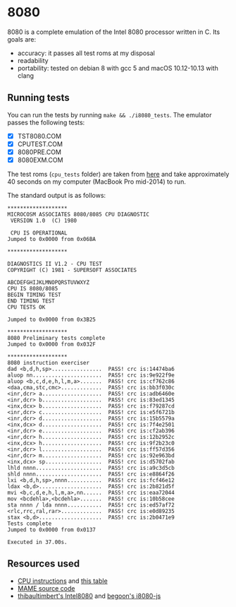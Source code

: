 # 8080

8080 is a complete emulation of the Intel 8080 processor written in C. Its goals are:

- accuracy: it passes all test roms at my disposal
- readability
- portability: tested on debian 8 with gcc 5 and macOS 10.12-10.13 with clang

## Running tests

You can run the tests by running `make && ./i8080_tests`. The emulator passes the following tests:

- [x] TST8080.COM
- [x] CPUTEST.COM
- [x] 8080PRE.COM
- [x] 8080EXM.COM

The test roms (`cpu_tests` folder) are taken from [here](http://altairclone.com/downloads/cpu_tests/) and take approximately 40 seconds on my computer (MacBook Pro mid-2014) to run.

The standard output is as follows:

```
*******************
MICROCOSM ASSOCIATES 8080/8085 CPU DIAGNOSTIC
 VERSION 1.0  (C) 1980

 CPU IS OPERATIONAL
Jumped to 0x0000 from 0x06BA

*******************

DIAGNOSTICS II V1.2 - CPU TEST
COPYRIGHT (C) 1981 - SUPERSOFT ASSOCIATES

ABCDEFGHIJKLMNOPQRSTUVWXYZ
CPU IS 8080/8085
BEGIN TIMING TEST
END TIMING TEST
CPU TESTS OK

Jumped to 0x0000 from 0x3B25

*******************
8080 Preliminary tests complete
Jumped to 0x0000 from 0x032F

*******************
8080 instruction exerciser
dad <b,d,h,sp>................  PASS! crc is:14474ba6
aluop nn......................  PASS! crc is:9e922f9e
aluop <b,c,d,e,h,l,m,a>.......  PASS! crc is:cf762c86
<daa,cma,stc,cmc>.............  PASS! crc is:bb3f030c
<inr,dcr> a...................  PASS! crc is:adb6460e
<inr,dcr> b...................  PASS! crc is:83ed1345
<inx,dcx> b...................  PASS! crc is:f79287cd
<inr,dcr> c...................  PASS! crc is:e5f6721b
<inr,dcr> d...................  PASS! crc is:15b5579a
<inx,dcx> d...................  PASS! crc is:7f4e2501
<inr,dcr> e...................  PASS! crc is:cf2ab396
<inr,dcr> h...................  PASS! crc is:12b2952c
<inx,dcx> h...................  PASS! crc is:9f2b23c0
<inr,dcr> l...................  PASS! crc is:ff57d356
<inr,dcr> m...................  PASS! crc is:92e963bd
<inx,dcx> sp..................  PASS! crc is:d5702fab
lhld nnnn.....................  PASS! crc is:a9c3d5cb
shld nnnn.....................  PASS! crc is:e8864f26
lxi <b,d,h,sp>,nnnn...........  PASS! crc is:fcf46e12
ldax <b,d>....................  PASS! crc is:2b821d5f
mvi <b,c,d,e,h,l,m,a>,nn......  PASS! crc is:eaa72044
mov <bcdehla>,<bcdehla>.......  PASS! crc is:10b58cee
sta nnnn / lda nnnn...........  PASS! crc is:ed57af72
<rlc,rrc,ral,rar>.............  PASS! crc is:e0d89235
stax <b,d>....................  PASS! crc is:2b0471e9
Tests complete
Jumped to 0x0000 from 0x0137

Executed in 37.00s.
```

## Resources used

- [CPU instructions](http://nemesis.lonestar.org/computers/tandy/software/apps/m4/qd/opcodes.html) and [this table](http://www.pastraiser.com/cpu/i8080/i8080_opcodes.html)
- [MAME source code](https://github.com/mamedev/mame/blob/6c0fdfc5257ca20555fbc527203710d5af5401d1/src/devices/cpu/i8085/i8085.cpp)
- [thibaultimbert's Intel8080](https://github.com/thibaultimbert/Intel8080/blob/master/8080.js) and [begoon's i8080-js](https://github.com/begoon/i8080-js)
